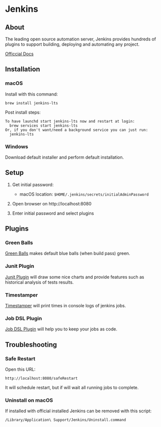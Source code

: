 # Jenkins

## About 

The leading open source automation server, Jenkins provides hundreds of plugins to support building, deploying and automating any project.

[Officcial Docs](https://jenkins.io/doc/)

## Installation

### macOS

Install with this command:
```
brew install jenkins-lts
```

Post install steps:
```
To have launchd start jenkins-lts now and restart at login:
  brew services start jenkins-lts
Or, if you don't want/need a background service you can just run:
  jenkins-lts
```

### Windows

Download default installer and perform default installation.

## Setup

1. Get initial password:
    - macOS location: `$HOME/.jenkins/secrets/initialAdminPassword`

2. Open browser on http://localhost:8080
3. Enter initial password and select plugins

## Plugins

### Green Balls

[Green Balls](https://plugins.jenkins.io/greenballs) makes default blue balls (when build pass) green.

### Junit Plugin

[Junit Plugin](https://wiki.jenkins.io/display/JENKINS/JUnit+Plugin) will draw some nice charts and provide features such as historical analysis of tests results.

### Timestamper

[Timestamper](https://wiki.jenkins.io/display/JENKINS/Timestamper) will print times in console logs of jenkins jobs.

### Job DSL Plugin

[Job DSL Plugin](https://github.com/jenkinsci/job-dsl-plugin) will help you to keep your jobs as code.

## Troubleshooting

### Safe Restart

Open this URL:
```
http://localhost:8080/safeRestart
```
It will schedule restart, but if will wait all running jobs to complete.

### Uninstall on macOS

If installed with official installed Jenkins can be removed with this script:
```
/Library/Application\ Support/Jenkins/Uninstall.command
```